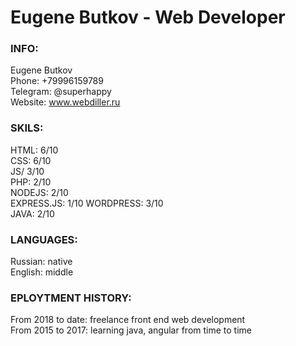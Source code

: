 # Eugene Butkov - Web Developer
   
   
### INFO:
Eugene Butkov   
Phone: +79996159789   
Telegram: @superhappy   
Website: www.webdiller.ru   
   
   
### SKILS:
HTML: 6/10   
CSS: 6/10   
JS/ 3/10   
PHP: 2/10   
NODEJS: 2/10   
EXPRESS.JS: 1/10
WORDPRESS: 3/10   
JAVA: 2/10
   
   
### LANGUAGES:
Russian: native   
English: middle   
   
   
### EPLOYTMENT HISTORY:
From 2018 to date: freelance front end web development   
From 2015 to 2017: learning java, angular from time to time
